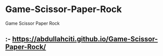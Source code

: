 # Game-Scissor-Paper-Rock
Game Scissor Paper Rock

## :- https://abdullahciti.github.io/Game-Scissor-Paper-Rock/
